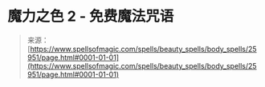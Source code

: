 <!--yml

category: 未分类

date: 2024-06-12 19:13:17

-->

# 魔力之色 2 - 免费魔法咒语

> 来源：[https://www.spellsofmagic.com/spells/beauty_spells/body_spells/25951/page.html#0001-01-01](https://www.spellsofmagic.com/spells/beauty_spells/body_spells/25951/page.html#0001-01-01)
